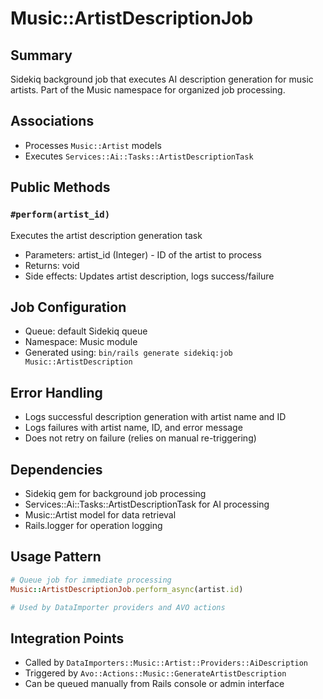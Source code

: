 # Music::ArtistDescriptionJob

## Summary
Sidekiq background job that executes AI description generation for music artists. Part of the Music namespace for organized job processing.

## Associations
- Processes `Music::Artist` models
- Executes `Services::Ai::Tasks::ArtistDescriptionTask`

## Public Methods

### `#perform(artist_id)`
Executes the artist description generation task
- Parameters: artist_id (Integer) - ID of the artist to process
- Returns: void
- Side effects: Updates artist description, logs success/failure

## Job Configuration
- Queue: default Sidekiq queue
- Namespace: Music module
- Generated using: `bin/rails generate sidekiq:job Music::ArtistDescription`

## Error Handling
- Logs successful description generation with artist name and ID
- Logs failures with artist name, ID, and error message
- Does not retry on failure (relies on manual re-triggering)

## Dependencies
- Sidekiq gem for background job processing
- Services::Ai::Tasks::ArtistDescriptionTask for AI processing
- Music::Artist model for data retrieval
- Rails.logger for operation logging

## Usage Pattern
```ruby
# Queue job for immediate processing
Music::ArtistDescriptionJob.perform_async(artist.id)

# Used by DataImporter providers and AVO actions
```

## Integration Points
- Called by `DataImporters::Music::Artist::Providers::AiDescription`
- Triggered by `Avo::Actions::Music::GenerateArtistDescription`
- Can be queued manually from Rails console or admin interface
